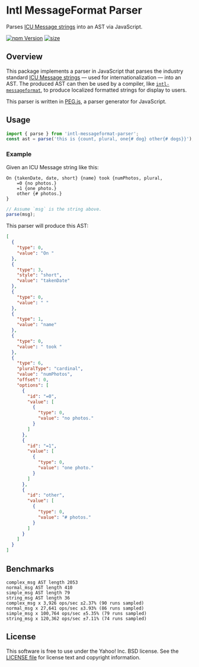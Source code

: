 # Intl MessageFormat Parser

Parses [ICU Message strings][icu] into an AST via JavaScript.

[![npm Version](https://badgen.net/npm/v/intl-messageformat-parser)](https://www.npmjs.com/package/intl-messageformat-parser)
[![size](https://badgen.net/bundlephobia/minzip/intl-messageformat-parser)](https://bundlephobia.com/result?p=intl-messageformat-parser)

## Overview

This package implements a parser in JavaScript that parses the industry standard [ICU Message strings][icu] — used for internationalization — into an AST. The produced AST can then be used by a compiler, like [`intl-messageformat`][intl-mf], to produce localized formatted strings for display to users.

This parser is written in [PEG.js][], a parser generator for JavaScript.

## Usage

```ts
import { parse } from 'intl-messageformat-parser';
const ast = parse('this is {count, plural, one{# dog} other{# dogs}}');
```

### Example

Given an ICU Message string like this:

```
On {takenDate, date, short} {name} took {numPhotos, plural,
    =0 {no photos.}
    =1 {one photo.}
    other {# photos.}
}
```

```js
// Assume `msg` is the string above.
parse(msg);
```

This parser will produce this AST:

```json
[
  {
    "type": 0,
    "value": "On "
  },
  {
    "type": 3,
    "style": "short",
    "value": "takenDate"
  },
  {
    "type": 0,
    "value": " "
  },
  {
    "type": 1,
    "value": "name"
  },
  {
    "type": 0,
    "value": " took "
  },
  {
    "type": 6,
    "pluralType": "cardinal",
    "value": "numPhotos",
    "offset": 0,
    "options": [
      {
        "id": "=0",
        "value": [
          {
            "type": 0,
            "value": "no photos."
          }
        ]
      },
      {
        "id": "=1",
        "value": [
          {
            "type": 0,
            "value": "one photo."
          }
        ]
      },
      {
        "id": "other",
        "value": [
          {
            "type": 0,
            "value": "# photos."
          }
        ]
      }
    ]
  }
]
```

## Benchmarks

```
complex_msg AST length 2053
normal_msg AST length 410
simple_msg AST length 79
string_msg AST length 36
complex_msg x 3,926 ops/sec ±2.37% (90 runs sampled)
normal_msg x 27,641 ops/sec ±3.93% (86 runs sampled)
simple_msg x 100,764 ops/sec ±5.35% (79 runs sampled)
string_msg x 120,362 ops/sec ±7.11% (74 runs sampled)
```

## License

This software is free to use under the Yahoo! Inc. BSD license.
See the [LICENSE file][] for license text and copyright information.

[icu]: http://userguide.icu-project.org/formatparse/messages
[intl-mf]: https://github.com/formatjs/formatjs
[peg.js]: https://pegjs.org/
[license file]: https://github.com/formatjs/formatjs/blob/master/LICENSE.md
